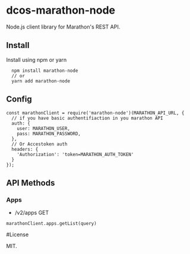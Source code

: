 # dcos-marathon-node

Node.js client library for Marathon's REST API.

## Install

Install using npm or yarn

```
  npm install marathon-node
  // or
  yarn add marathon-node
```

## Config

```
const marathonClient = require('marathon-node')(MARATHON_API_URL, {
  // if you have basic authentifiaction in you marathon API
  auth: {
    user: MARATHON_USER,
    pass: MARATHON_PASSWORD,
  },
  // Or Accestoken auth
  headers: {
    'Authorization': 'token=MARATHON_AUTH_TOKEN'
  }
});
```

## API Methods

### Apps

- /v2/apps GET

```
marathonClient.apps.getList(query)
```

#License

MIT.
